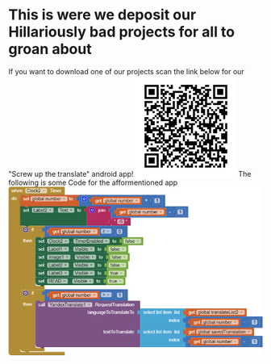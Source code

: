 # This is were we deposit our Hillariously bad projects for all to groan about
If you want to download one of our projects scan the link below for our "Screw up the translate" android app!
![image](https://github.com/CameronHG/Stupid-repository-for-our-bad-projects/blob/master/QR%20code.png)
The following is some Code for the afformentioned app 
![image](https://github.com/CameronHG/Stupid-repository-for-our-bad-projects/blob/master/blocks.png)

